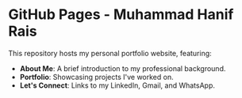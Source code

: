 # GitHub Pages - Muhammad Hanif Rais

This repository hosts my personal portfolio website, featuring:

- **About Me**: A brief introduction to my professional background.
- **Portfolio**: Showcasing projects I've worked on.
- **Let's Connect**: Links to my LinkedIn, Gmail, and WhatsApp.
